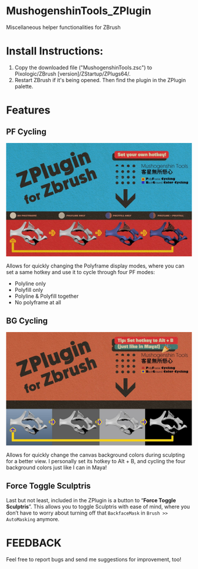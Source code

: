 # MushogenshinTools_ZPlugin
Miscellaneous helper functionalities for ZBrush

# Install Instructions:

1. Copy the downloaded file ("MushogenshinTools.zsc") to Pixologic/ZBrush [version]/ZStartup/ZPlugs64/.
2. Restart ZBrush if it's being opened. Then find the plugin in the ZPlugin palette.

# Features

## PF Cycling

<p align="center">
<img src="./img/Mushogenshin_ZPlugin_PF_Cycling.jpg">
</p>

Allows for quickly changing the Polyframe display modes, where you can set a same hotkey and use it to cycle through four PF modes:

- Polyline only
- Polyfill only
- Polyline & Polyfill together
- No polyframe at all

## BG Cycling

<p align="center">
<img src="./img/Mushogenshin_ZPlugin_BG_Cycling.jpg">
</p>

Allows for quickly change the canvas background colors during sculpting for a better view. I personally set its hotkey to Alt + B, and cycling the four background colors just like I can in Maya!

## Force Toggle Sculptris

Last but not least, included in the ZPlugin is a button to “**Force Toggle Sculptris**”. This allows you to toggle Sculptris with ease of mind, where you don’t have to worry about turning off that `BackfaceMask` in `Brush >> AutoMasking` anymore.

# FEEDBACK
Feel free to report bugs and send me suggestions for improvement, too!